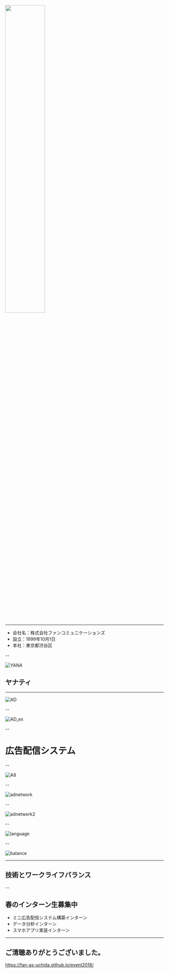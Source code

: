 
<img src="./images/FAN.png" width="50%">

---

- 会社名：株式会社ファンコミュニケーションズ
- 設立：1999年10月1日
- 本社：東京都渋谷区

--

![YANA](./images/yanat.jpg)
## ヤナティ

---

![AD](./images/phonead.png)

--

![AD_ex](./images/phonead_ex.png)

--

# 広告配信システム

--

![A8](./images/A8.png)

--

![adnetwork](./images/ad.png)

--

![adnetwork2](./images/cpc-img1-pc2.png)

--

![language](./images/lang.png)

--

![balance](./images/balance.png)

---

## 技術とワークライフバランス

--

## 春のインターン生募集中

- ミニ広告配信システム構築インターン
- データ分析インターン
- スマホアプリ実装インターン

---

## ご清聴ありがとうございました。

https://fan-as-uchida.github.io/event2018/
